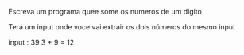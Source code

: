 Escreva um programa quee some os numeros de um digito

Terá um input onde voce vai extrair os dois números do mesmo input

input : 39
3 + 9 = 12
